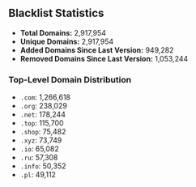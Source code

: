 ## Blacklist Statistics

- **Total Domains:** 2,917,954
- **Unique Domains:** 2,917,954
- **Added Domains Since Last Version:** 949,282
- **Removed Domains Since Last Version:** 1,053,244

### Top-Level Domain Distribution

-  `.com`: 1,266,618
-  `.org`: 238,029
-  `.net`: 178,244
-  `.top`: 115,700
-  `.shop`: 75,482
-  `.xyz`: 73,749
-  `.io`: 65,082
-  `.ru`: 57,308
-  `.info`: 50,352
-  `.pl`: 49,112

